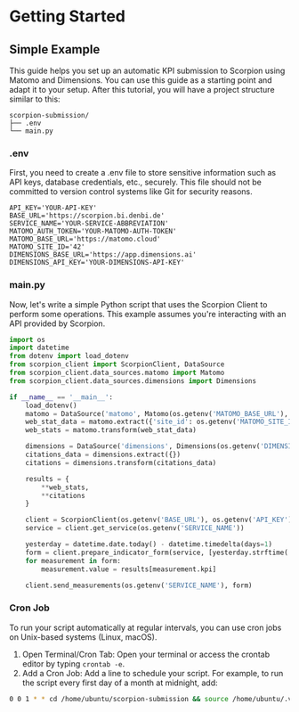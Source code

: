 # Getting Started

## Simple Example

This guide helps you set up an automatic KPI submission to Scorpion using Matomo and Dimensions. You can use this guide as a starting point and adapt it to your setup.
After this tutorial, you will have a project structure similar to this:

```console
scorpion-submission/
├── .env
└── main.py
```

### .env

First, you need to create a .env file to store sensitive information such as API keys, database credentials, etc., securely. This file should not be committed to version control systems like Git for security reasons.

```title=".env"
API_KEY='YOUR-API-KEY'
BASE_URL='https://scorpion.bi.denbi.de'
SERVICE_NAME='YOUR-SERVICE-ABBREVIATION'
MATOMO_AUTH_TOKEN='YOUR-MATOMO-AUTH-TOKEN'
MATOMO_BASE_URL='https://matomo.cloud'
MATOMO_SITE_ID='42'
DIMENSIONS_BASE_URL='https://app.dimensions.ai'
DIMENSIONS_API_KEY='YOUR-DIMENSIONS-API-KEY'
```

### main.py

Now, let's write a simple Python script that uses the Scorpion Client to perform some operations. This example assumes you're interacting with an API provided by Scorpion.

```py title="main.py"
import os
import datetime
from dotenv import load_dotenv
from scorpion_client import ScorpionClient, DataSource
from scorpion_client.data_sources.matomo import Matomo
from scorpion_client.data_sources.dimensions import Dimensions

if __name__ == '__main__':
    load_dotenv()
    matomo = DataSource('matomo', Matomo(os.getenv('MATOMO_BASE_URL'), os.getenv('MATOMO_AUTH_TOKEN')))
    web_stat_data = matomo.extract({'site_id': os.getenv('MATOMO_SITE_ID'), 'period': 'month', 'date': 'lastMonth'})
    web_stats = matomo.transform(web_stat_data)

    dimensions = DataSource('dimensions', Dimensions(os.getenv('DIMENSIONS_BASE_URL'), os.getenv('DIMENSIONS_API_KEY')))
    citations_data = dimensions.extract({})
    citations = dimensions.transform(citations_data)

    results = {
        **web_stats,
        **citations
    }

    client = ScorpionClient(os.getenv('BASE_URL'), os.getenv('API_KEY'))
    service = client.get_service(os.getenv('SERVICE_NAME'))

    yesterday = datetime.date.today() - datetime.timedelta(days=1)
    form = client.prepare_indicator_form(service, [yesterday.strftime('%Y-%m')])
    for measurement in form:
        measurement.value = results[measurement.kpi]    

    client.send_measurements(os.getenv('SERVICE_NAME'), form)
```

### Cron Job

To run your script automatically at regular intervals, you can use cron jobs on Unix-based systems (Linux, macOS).

1. Open Terminal/Cron Tab: Open your terminal or access the crontab editor by typing `crontab -e`.
2. Add a Cron Job: Add a line to schedule your script. For example, to run the script every first day of a month at midnight, add:

```sh
0 0 1 * * cd /home/ubuntu/scorpion-submission && source /home/ubuntu/.venv/myenv/bin/activate && /usr/bin/python3 /home/ubuntu/scorpion-submission/main.py
```